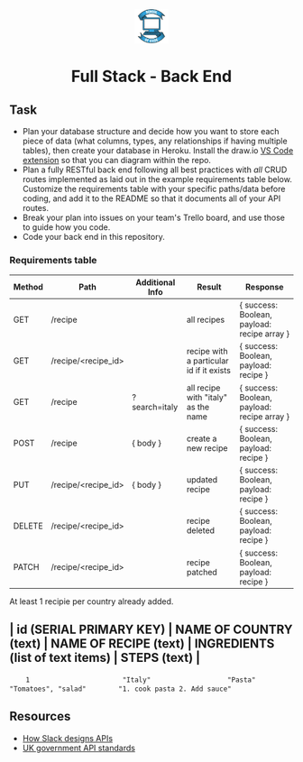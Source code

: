 <div align="center">
    <img alt="School of Code" src="./images/soc-logo.png" width="60" />
</div>
<h1 align="center">
  Full Stack - Back End
</h1>

## Task

- Plan your database structure and decide how you want to store each piece of data (what columns, types, any relationships if having multiple tables), then create your database in Heroku. Install the draw.io [VS Code extension](https://marketplace.visualstudio.com/items?itemName=hediet.vscode-drawio) so that you can diagram within the repo.
- Plan a fully RESTful back end following all best practices with _all_ CRUD routes implemented as laid out in the example requirements table below. Customize the requirements table with your specific paths/data before coding, and add it to the README so that it documents all of your API routes.
- Break your plan into issues on your team's Trello board, and use those to guide how you code.
- Code your back end in this repository.

### Requirements table

| Method | Path                  | Additional Info | Result                                         | Response                                     |
| ------ | --------------------- | --------------- | ---------------------------------------------- | -------------------------------------------- |
| GET    | /recipe              |                 | all recipes                                    | { success: Boolean, payload: recipe array } |
| GET    | /recipe/<recipe_id> |                 | recipe with a particular id if it exists      | { success: Boolean, payload: recipe }       |
| GET    | /recipe              | ?search=italy    | all recipe with "italy" as the name            | { success: Boolean, payload: recipe array } |
| POST   | /recipe              | { body }        | create a new recipe                           | { success: Boolean, payload: recipe }       |
| PUT    | /recipe/<recipe_id> | { body }        | updated recipe                                | { success: Boolean, payload: recipe }       |
| DELETE | /recipe/<recipe_id> |                 | recipe deleted                                | { success: Boolean, payload: recipe }       |
| PATCH | /recipe/<recipe_id> |                 | recipe patched                                | { success: Boolean, payload: recipe }       |


At least 1 recipie per country already added. 

| id (SERIAL PRIMARY KEY) | NAME OF COUNTRY (text) | NAME OF RECIPE (text) | INGREDIENTS (list of text items) | STEPS (text) |
-------------------------------------------------------------------------------------------------------------------------
        1                       "Italy"                   "Pasta"                    "Tomatoes", "salad"        "1. cook pasta 2. Add sauce"

## Resources

- [How Slack designs APIs](https://slack.engineering/how-we-design-our-apis-at-slack/)
- [UK government API standards](https://www.gov.uk/guidance/gds-api-technical-and-data-standards)
